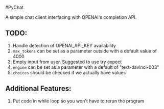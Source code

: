 #PyChat

A simple chat client interfacing with OPENAI's completion API.

## TODO:
1. Handle detection of OPENAI_API_KEY availability
2. `max_tokens` can be set as a parameter outside with a default value of 4000
3. Empty input from user. Suggested to use try expect
4. `engine` can be set as a parameter with a default of "text-davinci-003"
5. `choices` should be checked if we actually have values

## Additional Features:
1. Put code in while loop so you won't have to rerun the program